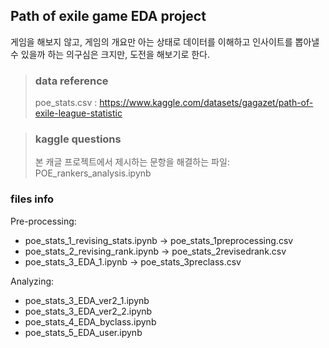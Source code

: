 
## Path of exile game  EDA project

게임을 해보지 않고, 게임의 개요만 아는 상태로 데이터를 이해하고 인사이트를 뽑아낼 수 있을까 하는 의구심은 크지만, 도전을 해보기로 한다.

> ### data reference
> poe_stats.csv : https://www.kaggle.com/datasets/gagazet/path-of-exile-league-statistic

> ### kaggle questions
> 본 캐글 프로젝트에서 제시하는 문항을 해결하는 파일: POE_rankers_analysis.ipynb

### files info

Pre-processing: 
  - poe_stats_1_revising_stats.ipynb -> poe_stats_1preprocessing.csv
  - poe_stats_2_revising_rank.ipynb -> poe_stats_2revisedrank.csv
  - poe_stats_3_EDA_1.ipynb -> poe_stats_3preclass.csv

Analyzing: 
  - poe_stats_3_EDA_ver2_1.ipynb
  - poe_stats_3_EDA_ver2_2.ipynb
  - poe_stats_4_EDA_byclass.ipynb
  - poe_stats_5_EDA_user.ipynb
